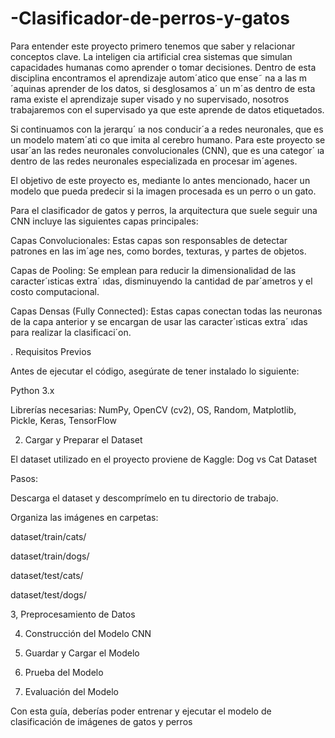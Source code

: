# -Clasificador-de-perros-y-gatos

 Para entender este proyecto primero tenemos que saber y relacionar conceptos clave. La inteligen
cia artificial crea sistemas que simulan capacidades humanas como aprender o tomar decisiones.
 Dentro de esta disciplina encontramos el aprendizaje autom´atico que ense˜ na a las m´aquinas
 aprender de los datos, si desglosamos a´ un m´as dentro de esta rama existe el aprendizaje super
visado y no supervisado, nosotros trabajaremos con el supervisado ya que este aprende de datos
 etiquetados.
 
 Si continuamos con la jerarqu´ ıa nos conducir´a a redes neuronales, que es un modelo matem´ati
co que imita al cerebro humano. Para este proyecto se usar´an las redes neuronales convolucionales
 (CNN), que es una categor´ ıa dentro de las redes neuronales especializada en procesar im´agenes.
 
 El objetivo de este proyecto es, mediante lo antes mencionado, hacer un modelo que pueda
 predecir si la imagen procesada es un perro o un gato.
 
Para el clasificador de gatos y perros, la arquitectura que suele seguir una CNN incluye las
 siguientes capas principales:
 
 Capas Convolucionales: Estas capas son responsables de detectar patrones en las im´age
nes, como bordes, texturas, y partes de objetos.

 Capas de Pooling: Se emplean para reducir la dimensionalidad de las caracter´ısticas
 extra´ ıdas, disminuyendo la cantidad de par´ametros y el costo computacional.
 
 Capas Densas (Fully Connected): Estas capas conectan todas las neuronas de la capa
 anterior y se encargan de usar las caracter´ısticas extra´ ıdas para realizar la clasificaci´on.

. Requisitos Previos

Antes de ejecutar el código, asegúrate de tener instalado lo siguiente:

Python 3.x

Librerías necesarias: NumPy, OpenCV (cv2), OS, Random, Matplotlib, Pickle, Keras, TensorFlow

2. Cargar y Preparar el Dataset

El dataset utilizado en el proyecto proviene de Kaggle:
Dog vs Cat Dataset

Pasos:

Descarga el dataset y descomprímelo en tu directorio de trabajo.

Organiza las imágenes en carpetas:

dataset/train/cats/

dataset/train/dogs/

dataset/test/cats/

dataset/test/dogs/

3, Preprocesamiento de Datos

4. Construcción del Modelo CNN

5. Guardar y Cargar el Modelo

 6. Prueba del Modelo
    
 7. Evaluación del Modelo

 Con esta guía, deberías poder entrenar y ejecutar el modelo de clasificación de imágenes de gatos y perros   
